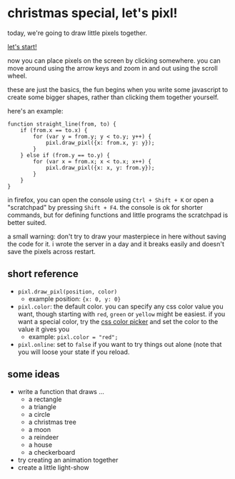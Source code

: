 # christmas special, let's pixl!

today, we're going to draw little pixels together.

[let's start!](http://pixl.papill0n.org:8001)

now you can place pixels on the screen by clicking somewhere. you can
move around using the arrow keys and zoom in and out using the scroll
wheel.

these are just the basics, the fun begins when you write some javascript
to create some bigger shapes, rather than clicking them together
yourself.

here's an example:

    function straight_line(from, to) {
        if (from.x == to.x) {
            for (var y = from.y; y < to.y; y++) {
                pixl.draw_pixl({x: from.x, y: y});
            }
        } else if (from.y == to.y) {
            for (var x = from.x; x < to.x; x++) {
                pixl.draw_pixl({x: x, y: from.y});
            }
        }
    }

in firefox, you can open the console using `Ctrl + Shift + K` or open a
"scratchpad" by pressing `Shift + F4`. the console is ok for shorter
commands, but for defining functions and little programs the scratchpad
is better suited.

a small warning: don't try to draw your masterpiece in here without
saving the code for it. i wrote the server in a day and it breaks easily
and doesn't save the pixels across restart.

## short reference

* `pixl.draw_pixl(position, color)`
    - example position: `{x: 0, y: 0}`
* `pixl.color`: the default color. you can specify any css color value
  you want, though starting with `red`, `green` or `yellow` might be
  easiest. if you want a special color, try the [css color picker][] and
  set the color to the value it gives you
    - example: `pixl.color = "red";`
* `pixl.online`: set to `false` if you want to try things out alone
  (note that you will loose your state if you reload.

[css color picker]: http://csscolorpicker.com/

## some ideas

* write a function that draws ...
    - a rectangle
    - a triangle
    - a circle
    - a christmas tree
    - a moon
    - a reindeer
    - a house
    - a checkerboard
* try creating an animation together
* create a little light-show
